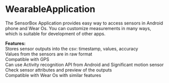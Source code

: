 # WearableApplication

The SensorBox Application provides easy way to access sensors in Android phone and Wear Os. You can customize measurements in many ways, which is suitable for development of other apps. 

**Features:** <br/>
Stores sensor outputs into the csv: timestamp, values, accuracy <br/>
Values from the sensors are in raw format <br/>
Compatible with GPS <br/>
Can use Activity recognition API from Android and Significant motion sensor <br/>
Check sensor attributes and preview of the outputs <br/>
Compatible with Wear Os with similar features <br/>

